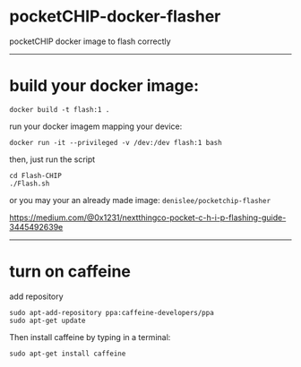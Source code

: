 # pocketCHIP-docker-flasher
pocketCHIP docker image to flash correctly

---

# build your docker image:

```
docker build -t flash:1 .
```

run your docker imagem mapping your device:

```
docker run -it --privileged -v /dev:/dev flash:1 bash
```

then, just run the script

```
cd Flash-CHIP
./Flash.sh
```

or you may your an already made image: `denislee/pocketchip-flasher`


https://medium.com/@0x1231/nextthingco-pocket-c-h-i-p-flashing-guide-3445492639e


---

# turn on caffeine

add repository

```
sudo apt-add-repository ppa:caffeine-developers/ppa
sudo apt-get update
```

Then install caffeine by typing in a terminal:
```
sudo apt-get install caffeine
```

